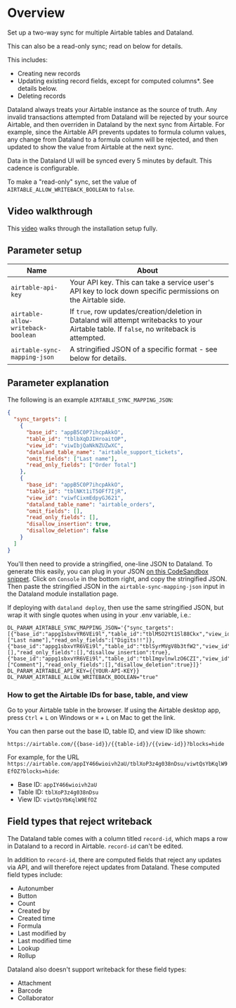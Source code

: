 # Overview

Set up a two-way sync for multiple Airtable tables and Dataland.

This can also be a read-only sync; read on below for details.

This includes:

- Creating new records
- Updating existing record fields, except for computed columns\*. See details below.
- Deleting records

Dataland always treats your Airtable instance as the source of truth. Any invalid transactions attempted from Dataland will be rejected by your source Airtable, and then overriden in Dataland by the next sync from Airtable. For example, since the Airtable API prevents updates to formula column values, any change from Dataland to a formula column will be rejected, and then updated to show the value from Airtable at the next sync.

Data in the Dataland UI will be synced every 5 minutes by default. This cadence is configurable.

To make a "read-only" sync, set the value of `AIRTABLE_ALLOW_WRITEBACK_BOOLEAN` to `false`.

## Video walkthrough

This [video](https://www.loom.com/share/4e5bea9c6a6343d68cb2c23851c48cb2) walks through the installation setup fully.

## Parameter setup

| Name                               | About                                                                                                                                       |
| ---------------------------------- | ------------------------------------------------------------------------------------------------------------------------------------------- |
| `airtable-api-key`                 | Your API key. This can take a service user's API key to lock down specific permissions on the Airtable side.                                |
| `airtable-allow-writeback-boolean` | If `true`, row updates/creation/deletion in Dataland will attempt writebacks to your Airtable table. If `false`, no writeback is attempted. |
| `airtable-sync-mapping-json`       | A stringified JSON of a specific format - see below for details.                                                                            |

## Parameter explanation

The following is an example `AIRTABLE_SYNC_MAPPING_JSON`:

```json
{
  "sync_targets": [
    {
      "base_id": "appB5C0P7ihcpAkkO",
      "table_id": "tblbXqDJIHroaitOP",
      "view_id": "viwIbjQaNkNZUZwXC",
      "dataland_table_name": "airtable_support_tickets",
      "omit_fields": ["Last name"],
      "read_only_fields": ["Order Total"]
    },
    {
      "base_id": "appB5C0P7ihcpAkkO",
      "table_id": "tblNKt1iT5OFf7IjR",
      "view_id": "viwfCixmEdpyGJ621",
      "dataland_table_name": "airtable_orders",
      "omit_fields": [],
      "read_only_fields": [],
      "disallow_insertion": true,
      "disallow_deletion": false
    }
  ]
}
```

You'll then need to provide a stringified, one-line JSON to Dataland. To generate this easily, you can plug in your JSON [on this CodeSandbox snippet](https://codesandbox.io/s/js-playground-forked-yzo9ot?file=/src/index.js). Click on `Console` in the bottom right, and copy the stringified JSON. Then paste the stringified JSON in the `airtable-sync-mapping-json` input in the Dataland module installation page.

If deploying with `dataland deploy`, then use the same stringified JSON, but wrap it with single quotes when using in your .env variable, i.e.:

```
DL_PARAM_AIRTABLE_SYNC_MAPPING_JSON='{"sync_targets":[{"base_id":"appg1sbxvYR6VEi9l","table_id":"tblMSO2Yt1Sl88Ckx","view_id":"viww84Z7xN9sHXQb1","dataland_table_name":"testing","omit_fields":["Last name"],"read_only_fields":["Digits!!"]},{"base_id":"appg1sbxvYR6VEi9l","table_id":"tblSyrMVgV8b3tfW2","view_id":"viwCOHJ4kHpiCitNw","dataland_table_name":"no_insert","omit_fields":[],"read_only_fields":[],"disallow_insertion":true},{"base_id":"appg1sbxvYR6VEi9l","table_id":"tblImgvlnwlzO6CZI","view_id":"viwsCwsuriCGnVQQc","dataland_table_name":"no_deletion","omit_fields":["Comment"],"read_only_fields":[],"disallow_deletion":true}]}'
DL_PARAM_AIRTABLE_API_KEY={{YOUR-API-KEY}}
DL_PARAM_AIRTABLE_ALLOW_WRITEBACK_BOOLEAN="true"
```

### How to get the Airtable IDs for base, table, and view

Go to your Airtable table in the browser. If using the Airtable desktop app, press `Ctrl` + `L` on Windows or `⌘` + `L` on Mac to get the link.

You can then parse out the base ID, table ID, and view ID like shown:

`https://airtable.com/{{base-id}}/{{table-id}}/{{view-id}}?blocks=hide`

For example, for the URL `https://airtable.com/appIY466wioivh2aU/tblXoP3z4g038nDsu/viwtQsYbKqlW9EfOZ?blocks=hide`:

- Base ID: `appIY466wioivh2aU`
- Table ID: `tblXoP3z4g038nDsu`
- View ID: `viwtQsYbKqlW9EfOZ`

## Field types that reject writeback

The Dataland table comes with a column titled `record-id`, which maps a row in Dataland to a record in Airtable. `record-id` can't be edited.

In addition to `record-id`, there are computed fields that reject any updates via API, and will therefore reject updates from Dataland. These computed field types include:

- Autonumber
- Button
- Count
- Created by
- Created time
- Formula
- Last modified by
- Last modified time
- Lookup
- Rollup

Dataland also doesn't support writeback for these field types:

- Attachment
- Barcode
- Collaborator
